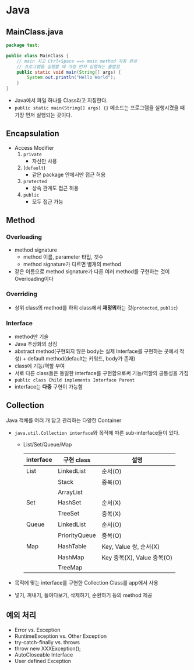 # Java

## MainClass.java

```java
package test;

public class MainClass {
	// main 치고 Ctrl+Space ==> main method 자동 완성
	// 프로그램을 실행할 때 가장 먼저 실행하는 출발점
	public static void main(String[] args) {
		System.out.println("Hello World");
	}
}
```

- Java에서 파일 하나를 Class라고 지칭한다.
- `public static main(String[] args) {}` 메소드는 프로그램을 실행시켰을 때 가장 먼저 실행되는 곳이다.


## Encapsulation

- Access Modifier
    1. `private`
        - 자신만 사용
    2. (`default`)
        - 같은 package 안에서만 접근 허용
    3. `protected`
        - 상속 관계도 접근 허용
    4. `public`
        - 모두 접근 가능


## Method

### Overloading

- method signature
    - method 이름, parameter 타입, 갯수
    - method signature가 다르면 별개의 method
- 같은 이름으로 method signature가 다른 여러 method를 구현하는 것이 Overloading이다

### Overriding

- 상위 class의 method를 하위 class에서 **재정의**하는 것(`protected`, `public`)

### Interface

- method만 기술
- Java 추상화의 상징
- abstract method(구현되지 않은 body는 실제 Interface를 구현하는 곳에서 작성) + default method(default는 키워드, body가 존재)
- class에 기능/역할 부여
- 서로 다른 class들은 동일한 interface를 구현함으로써 기능/역할의 공통성을 가짐
- `public class Child implements Interface Parent`
- interface는 **다중** 구현이 가능함

## Collection

Java 객체를 여러 개 담고 관리하는 다양한 Container
- `java.util.Collection interface`와 목적에 따른 sub-interface들이 있다.
    - List/Set/Queue/Map

        | interface | 구현 class | 설명 |
        | --------- | ---------- | ---- |
        | List | LinkedList | 순서(O) |
        |  | Stack | 중복(O) |
        |  | ArrayList |  |
        | Set | HashSet | 순서(X) |
        |  | TreeSet | 중복(X) |
        | Queue | LinkedList | 순서(O) |
        |  | PriorityQueue | 중복(O) |
        | Map | HashTable | Key, Value 쌍, 순서(X) |
        |  | HashMap | Key 중복(X), Value 중복(O) |
        |  | TreeMap |  |

- 목적에 맞는 interface를 구현한 Collection Class를 app에서 사용
- 넣기, 꺼내기, 들여다보기, 삭제하기, 순환하기 등의 method 제공

## 예외 처리

- Error vs. Exception
- RuntimeException vs. Other Exception
- try-catch-finally vs. throws
- throw new XXXException();
- AutoCloseable Interface
- User defined Exception
